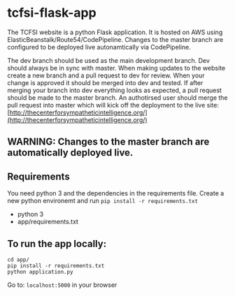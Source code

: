 # tcfsi-flask-app

The TCFSI website is a python Flask application. It is hosted on AWS using ElasticBeanstalk/Route54/CodePipeline. Changes to the master branch are configured to be deployed live autonamtically via CodePipeline.

The dev branch should be used as the main development branch. Dev should always be in sync with master. When making updates to the website create a new branch and a pull request to dev for review. When your change is approved it should be merged into dev and tested. If after merging your branch into dev everything looks as expected, a pull request should be made to the master branch. An authotirsed user should merge the pull request into master which will kick off the deployment to the live site: [http://thecenterforsympatheticintelligence.org/](http://thecenterforsympatheticintelligence.org/)

## WARNING: Changes to the master branch are automatically deployed live.

## Requirements
You need python 3 and the dependencies in the requirements file. Create a new python environemt and run `pip install -r requirements.txt`

* python 3
* app/requirements.txt

## To run the app locally:

```
cd app/
pip install -r requirements.txt
python application.py
```

Go to: `localhost:5000` in your browser
